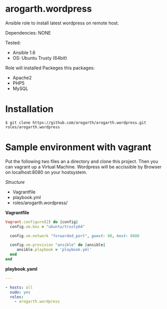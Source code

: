 # arogarth.wordpress

Ansible role to install latest wordpress on remote host.

Dependencies: NONE

Tested:
* Ansible 1.6
* OS: Ubuntu Trusty (64bit)

Role will installed Packeges this packages:
* Apache2
* PHP5
* MySQL

# Installation
```
$ git clone https://github.com/arogarth/arogarth.wordpress.git roles/arogarth.wordpress
```
 
# Sample environment with vagrant

Put the following two files an a directory and clone this project. Then you can vagrant up a Virtual Machine.
Wordpress will be accissible by Browser on localhost:8080 on your hostsystem.

_Structure_
* Vagrantfile
* playbook.yml
* roles/arogarth.wordpress/

__Vagrantfile__
```ruby
Vagrant.configure(2) do |config|
  config.vm.box = "ubuntu/trusty64"

  config.vm.network "forwarded_port", guest: 80, host: 8080

  config.vm.provision "ansible" do |ansible|
     ansible.playbook = 'playbook.yml'
  end
end

```

__playbook.yaml__
```yaml
---

- hosts: all
  sudo: yes
  roles:
    - arogarth.wordpress
```
